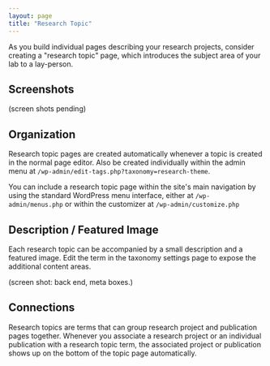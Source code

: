 ```yaml
---
layout: page
title: "Research Topic"
---
```


As you build individual pages describing your research projects, consider creating a "research topic" page, which introduces the subject area of your lab to a lay-person.

## Screenshots ##

(screen shots pending)

## Organization ##

Research topic pages are created automatically whenever a topic is created in the normal page editor. Also be created individually within the admin menu at `/wp-admin/edit-tags.php?taxonomy=research-theme`. 

You can include a research topic page within the site's main navigation by using the standard WordPress menu interface, either at `/wp-admin/menus.php` or within the customizer at `/wp-admin/customize.php`

## Description / Featured Image ##

Each research topic can be accompanied by a small description and a featured image. Edit the term in the taxonomy settings page to expose the additional content areas.

(screen shot: back end, meta boxes.)

## Connections ##

Research topics are terms that can group research project and publication pages together. Whenever you associate a research project or an individual publication with a research topic term, the associated project or publication shows up on the bottom of the topic page automatically.
